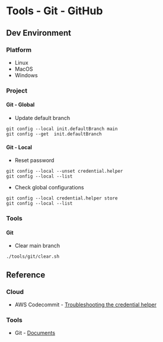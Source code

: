 # Tools - Git - GitHub

## Dev Environment

### Platform

* Linux
* MacOS
* Windows

### Project

#### Git - Global

* Update default branch

```
git config --local init.defaultBranch main
git config --get  init.defaultBranch
```

#### Git - Local

* Reset password
```
git config --local --unset credential.helper
git config --local --list
```

* Check global configurations
```
git config --local credential.helper store
git config --local --list
```

### Tools

#### Git

* Clear main branch

```
./tools/git/clear.sh
```

## Reference

### Cloud

* AWS Codecommit - [Troubleshooting the credential helper](https://docs.aws.amazon.com/codecommit/latest/userguide/troubleshooting-ch.html)

### Tools

* Git            - [Documents](https://git-scm.com/)
